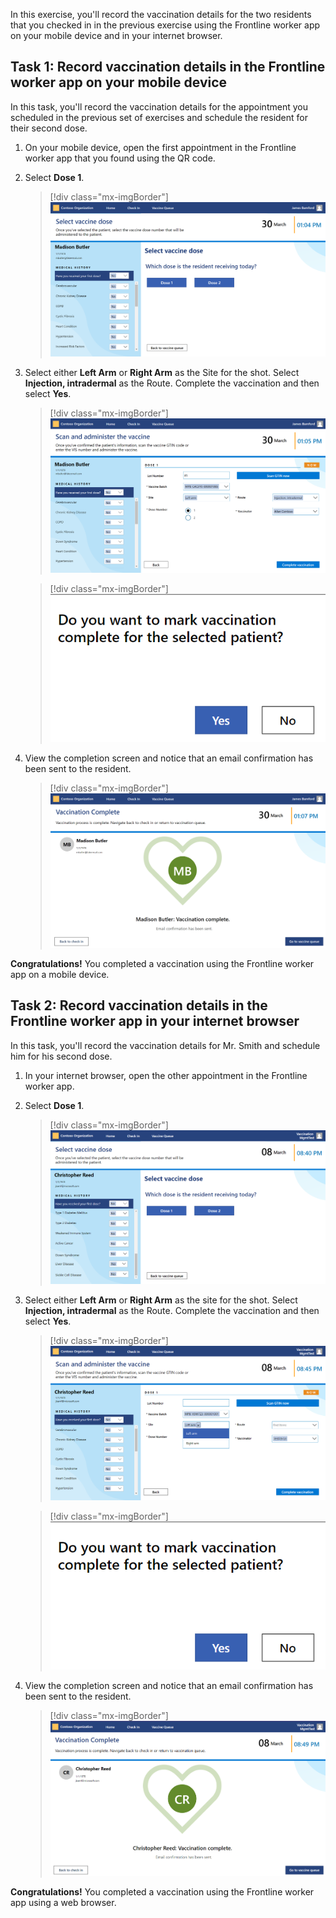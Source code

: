 In this exercise, you'll record the vaccination details for the two residents that you checked in in the previous exercise using the Frontline worker app on your mobile device and in your internet browser.

## Task 1: Record vaccination details in the Frontline worker app on your mobile device

In this task, you'll record the vaccination details for the appointment you scheduled in the previous set of exercises and schedule the resident for their second dose.

1. On your mobile device, open the first appointment in the Frontline worker app that you found using the QR code.

1. Select **Dose 1**.

    > [!div class="mx-imgBorder"]
    > [![Screenshot of the Select vaccine dose page with buttons for Dose 1 and Dose 2.](../media/4-1-dose.png)](../media/4-1-dose.png#lightbox)

1. Select either **Left Arm** or **Right Arm** as the Site for the shot. Select **Injection, intradermal** as the Route. Complete the vaccination and then select **Yes**.

    > [!div class="mx-imgBorder"]
    > [![Screenshot of the Scan and administer the vaccine page with Site set to Left arm and Route set to injection, intradermal.](../media/4-2-site-route.png)](../media/4-2-site-route.png#lightbox)

    > [!div class="mx-imgBorder"]
    > ![Screenshot of the dialog box asking Do you want to mark vaccination complete for the selected patient?](../media/4-3-complete.png)

1. View the completion screen and notice that an email confirmation has been sent to the resident.

    > [!div class="mx-imgBorder"]
    > [![Screenshot of the vaccination complete page.](../media/4-4-complete.png)](../media/4-4-complete.png#lightbox)

**Congratulations!** You completed a vaccination using the Frontline worker app on a mobile device.

## Task 2: Record vaccination details in the Frontline worker app in your internet browser

In this task, you'll record the vaccination details for Mr. Smith and schedule him for his second dose.

1. In your internet browser, open the other appointment in the Frontline worker app.

1. Select **Dose 1**.

    > [!div class="mx-imgBorder"]
    > [![Screenshot of the Select vaccine dose page with buttons for Dose 1 and Dose 2 in a browser.](../media/4-5-dose.png)](../media/4-5-dose.png#lightbox)

1. Select either **Left Arm** or **Right Arm** as the site for the shot. Select **Injection, intradermal** as the Route. Complete the vaccination and then select **Yes**.

    > [!div class="mx-imgBorder"]
    > [![Screenshot of the Scan and administer the vaccine page with Site set to Left arm and Route set to injection, intradermal in a browser.](../media/4-6-site-route.png)](../media/4-6-site-route.png#lightbox)

    > [!div class="mx-imgBorder"]
    > [![Screenshot of the dialog box asking Do you want to mark vaccination complete for the selected patient? in a browser.](../media/4-3-complete.png)](../media/4-3-complete.png#lightbox)

1. View the completion screen and notice that an email confirmation has been sent to the resident.

    > [!div class="mx-imgBorder"]
    > ![Screenshot of the vaccination complete page in a browser.](../media/4-7-complete.png)

**Congratulations!** You completed a vaccination using the Frontline worker app using a web browser.
